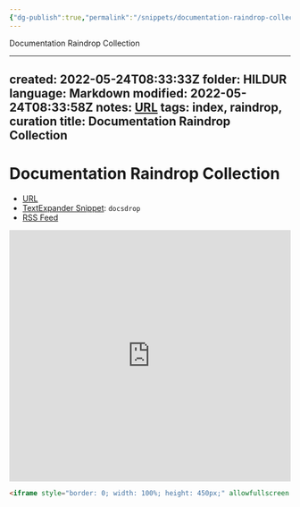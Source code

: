 ```yaml
---
{"dg-publish":true,"permalink":"/snippets/documentation-raindrop-collection/","dgHomeLink":true,"dgPassFrontmatter":false}
---
```


Documentation Raindrop Collection

---
created: 2022-05-24T08:33:33Z
folder: HILDUR
language: Markdown
modified: 2022-05-24T08:33:58Z
notes: [URL](https://raindrop.io/davidblue/documentation-14989755)
tags: index, raindrop, curation
title: Documentation Raindrop Collection
---

# Documentation Raindrop Collection

- [URL](https://raindrop.io/davidblue/documentation-14989755)
- [TextExpander Snippet](https://app.textexpander.com/public/14093096578d4f40eeea15649f5cefbb): `docsdrop` 
- [RSS Feed](https://raindrop.io/collection/14989755/feed)

<iframe style="border: 0; width: 100%; height: 450px;" allowfullscreen frameborder="0" src="https://raindrop.io/davidblue/documentation-14989755/embed/theme=auto&sort=-created"></iframe>

```html
<iframe style="border: 0; width: 100%; height: 450px;" allowfullscreen frameborder="0" src="https://raindrop.io/davidblue/documentation-14989755/embed/theme=auto&sort=-created"></iframe>
```